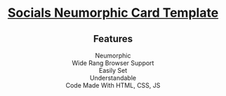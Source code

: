 <div align="center">

# [Socials Neumorphic Card Template](https://etherleaks.github.io)

## Features

</div>
<div align="center">
<p> Neumorphic <br /> Wide Rang Browser Support <br /> Easily Set <br /> Understandable <br /> Code Made With HTML, CSS, JS </p>
</div>
